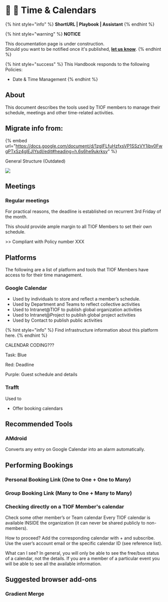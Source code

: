 # 📓 🚧 Time & Calendars

{% hint style="info" %}
**ShortURL | Playbook | Assistant**
{% endhint %}

{% hint style="warning" %}
**NOTICE**

This documentation page is under construction.\
Should you want to be notified once it's published, [**let us know**](https://tiof.click/TIOFTarianUpdatesService).
{% endhint %}

{% hint style="success" %}
This Handbook responds to the following Policies:

* Date & Time Management
{% endhint %}

## About

This document describes the tools used by TIOF members to manage their schedule, meetings and other time-related activities.



## Migrate info from:

{% embed url="https://docs.google.com/document/d/1zgIFLfuHzfxsVP1SSzVY1ibv0FwgPTxSz4glEJIYsdI/edit#heading=h.6s6he9ukrksy" %}





General Structure (Outdated)

![](https://lh5.googleusercontent.com/0uPp7H2MvqkD5fbFUymdCQzYE81sy7ZQgYeiw2wg\_6zRtgG4iopDSFRVgC7Np\_6WlMJJntwD9\_SqbeD5Ysm8hvDEScqLFnN7E9OUgAA0g\_9pdi1FrkXKVGnDXR7knDpA9JMBrBrO)



## Meetings

### Regular meetings

For practical reasons, the deadline is established on recurrent 3rd Friday of the month.

This should provide ample margin to all TIOF Members to set their own schedule.

\>> Compliant with Policy number XXX



## Platforms

The following are a list of platform and tools that TIOF Members have access to for their time management.

### Google Calendar

* Used by individuals to store and reflect a member’s schedule.
* Used by Department and Teams to reflect collective activities
* Used to Intranet@TIOF to publish global organization activities
* Used to Intranet@Project to publish global project activities
* Used by Contact to publish public activities

{% hint style="info" %}
Find infrastructure information about this platform here.
{% endhint %}

CALENDAR CODING???

Task: Blue

Red: Deadline

Purple: Guest schedule and details

### Trafft

Used to

* Offer booking calendars&#x20;







## Recommended Tools



### AMdroid

Converts any entry on Google Calendar into an alarm automatically.



## Performing Bookings



### Personal Booking Link (One to One + One to Many)



### Group Booking Link (Many to One + Many to Many)





### Checking directly on a TIOF Member's calendar

Check some other member’s or Team calendar Every TIOF calendar is available INSIDE the organization (it can never be shared publicly to non-members).

How to proceed? Add the corresponding calendar with + and subscribe. Use the user’s account email or the specific calendar ID (see reference list).

What can I see? In general, you will only be able to see the free/bus status of a calendar, not the details. If you are a member of a particular event you will be able to see all the available information.









## Suggested browser add-ons

### Gradient Merge

















